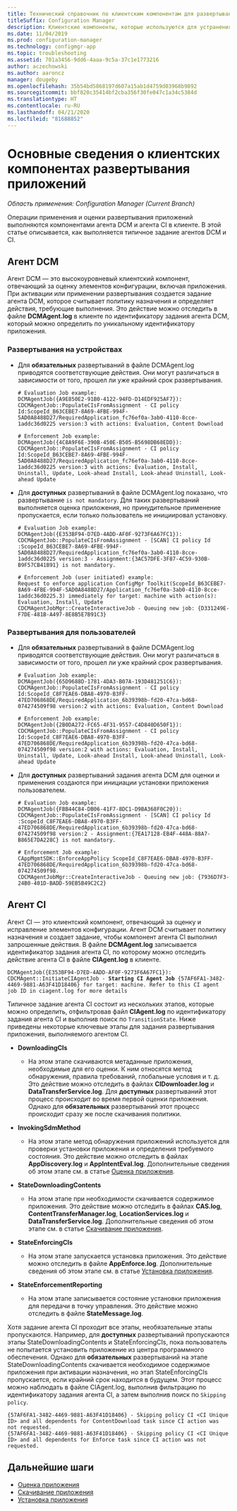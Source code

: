 ```yaml
---
title: Технический справочник по клиентским компонентам для развертывания приложений
titleSuffix: Configuration Manager
description: Клиентские компоненты, которые используются для устранения неполадок, связанных с развертыванием приложений в Configuration Manager.
ms.date: 11/04/2019
ms.prod: configuration-manager
ms.technology: configmgr-app
ms.topic: troubleshooting
ms.assetid: 701a3456-9dd6-4aaa-9c5a-37c1e1773216
author: aczechowski
ms.author: aaroncz
manager: dougeby
ms.openlocfilehash: 35b54bd5868197d607a15ab1d4759d03968b9892
ms.sourcegitcommit: bbf820c35414bf2cba356f30fe047c1a34c5384d
ms.translationtype: HT
ms.contentlocale: ru-RU
ms.lasthandoff: 04/21/2020
ms.locfileid: "81688852"
---
```

# <a name="understanding-application-deployment-client-components"></a>Основные сведения о клиентских компонентах развертывания приложений

*Область применения: Configuration Manager (Current Branch)*

Операции применения и оценки развертывания приложений выполняются компонентами агента DCM и агента CI в клиенте. В этой статье описывается, как выполняется типичное задание агентов DCM и CI.

## <a name="dcm-agent"></a>Агент DCM

Агент DCM — это высокоуровневый клиентский компонент, отвечающий за оценку элементов конфигурации, включая приложения. При активации или применении развертывания создается задание агента DCM, которое считывает политику назначения и определяет действия, требующие выполнения. Это действие можно отследить в файле **DCMAgent.log** в клиенте по идентификатору задания агента DCM, который можно определить по уникальному идентификатору приложения.

### <a name="device-deployments"></a>Развертывания на устройствах

- Для **обязательных** развертываний в файле DCMAgent.log приводятся соответствующие действия. Они могут различаться в зависимости от того, прошел ли уже крайний срок развертывания.

    ```text
    # Evaluation Job example:
    DCMAgentJob({A9E850E2-91B0-4122-94FD-D14EDF925AF7}): CDCMAgentJob::PopulateCIsFromAssignment - CI policy Id:ScopeId_B63CEBE7-8A69-4FBE-994F-5AD0A8488D27/RequiredApplication_fc76ef0a-3ab0-4110-8cce-1addc36d0225 version:3 with actions: Evaluation, Content Download

    # Enforcement Job example:
    DCMAgentJob({4C8A9F6E-390B-450E-B505-B5698DB68EDD}): CDCMAgentJob::PopulateCIsFromAssignment - CI policy Id:ScopeId_B63CEBE7-8A69-4FBE-994F-5AD0A8488D27/RequiredApplication_fc76ef0a-3ab0-4110-8cce-1addc36d0225 version:3 with actions: Evaluation, Install, Uninstall, Update, Look-ahead Install, Look-ahead Uninstall, Look-ahead Update
    ```

- Для **доступных** развертываний в файле DCMAgent.log показано, что развертывание `is not mandatory`. Для таких развертываний выполняется оценка приложения, но принудительное применение пропускается, если только пользователь не инициировал установку.

    ```text
    # Evaluation Job example:
    DCMAgentJob({E353BF94-D7ED-4ADD-AF0F-9273F6A67FC1}): CDCMAgentJob::PopulateCIsFromAssignment - [SCAN] CI policy Id :ScopeId_B63CEBE7-8A69-4FBE-994F-5AD0A8488D27/RequiredApplication_fc76ef0a-3ab0-4110-8cce-1addc36d0225 version:3 - Assignment:{3AC57DFE-3F87-4C59-930B-B9F57CB41B91} is not mandatory.

    # Enforcement Job (user initiated) example:
    Request to enforce application ConfigMgr Toolkit(ScopeId_B63CEBE7-8A69-4FBE-994F-5AD0A8488D27/Application_fc76ef0a-3ab0-4110-8cce-1addc36d0225.3) immediately for target: machine with action(s): Evaluation, Install, Update
    CDCMAgentJobMgr::CreateInteractiveJob - Queuing new job: {D331249E-F7DE-481B-A497-8E8B5E7B91C3}

    ```

### <a name="user-deployments"></a>Развертывания для пользователей

- Для **обязательных** развертываний в файле DCMAgent.log приводятся соответствующие действия. Они могут различаться в зависимости от того, прошел ли уже крайний срок развертывания.

    ```text
    # Evaluation Job example:
    DCMAgentJob({65D9688D-1781-4DA3-B07A-193D481251C6}): CDCMAgentJob::PopulateCIsFromAssignment - CI policy Id:ScopeId_C8F7EAE6-DBA8-4970-B3FF-47ED706868DE/RequiredApplication_6b39398b-fd20-47ca-bd68-074274509f98 version:2 with actions: Evaluation, Content Download

    # Enforcement Job example:
    DCMAgentJob({2B0DA272-FC65-4F31-9557-C4D840D650F1}): CDCMAgentJob::PopulateCIsFromAssignment - CI policy Id:ScopeId_C8F7EAE6-DBA8-4970-B3FF-47ED706868DE/RequiredApplication_6b39398b-fd20-47ca-bd68-074274509f98 version:2 with actions: Evaluation, Install, Uninstall, Update, Look-ahead Install, Look-ahead Uninstall, Look-ahead Update
    ```

- Для **доступных** развертываний задания агента DCM для оценки и применения создаются при инициации установки приложения пользователем.

    ```text
    # Evaluation Job example:
    DCMAgentJob({FBB44C84-DB06-41F7-8DC1-D9BA368F0C20}): CDCMAgentJob::PopulateCIsFromAssignment - [SCAN] CI policy Id :ScopeId_C8F7EAE6-DBA8-4970-B3FF-47ED706868DE/RequiredApplication_6b39398b-fd20-47ca-bd68-074274509f98 version:2 - Assignment:{7EA17128-EB4F-448A-88A7-B865E7DA228C} is not mandatory.

    # Enforcement Job example:
    CAppMgmtSDK::EnforceAppPolicy ScopeId_C8F7EAE6-DBA8-4970-B3FF-47ED706868DE/RequiredApplication_6b39398b-fd20-47ca-bd68-074274509f98.
    CDCMAgentJobMgr::CreateInteractiveJob - Queuing new job: {7936D7F3-24B0-401D-BADD-59EB5B49C2C2}
    ```

## <a name="ci-agent"></a>Агент CI

Агент CI — это клиентский компонент, отвечающий за оценку и исправление элементов конфигурации. Агент DCM считывает политику назначения и создает задание, чтобы компонент агента CI выполнил запрошенные действия. В файле **DCMAgent.log** записывается идентификатор задания агента CI, по которому можно отследить действие агента CI в файле **CIAgent.log** в клиенте.

<pre><code class="lang-text">DCMAgentJob({E353BF94-D7ED-4ADD-AF0F-9273F6A67FC1}): CDCMAgent::InitiateCIAgentJob - <b>Starting CI Agent Job</b> {57AF6FA1-3482-4469-9881-A63F41D18406} for target: machine. Refer to this CI agent job ID in ciagent.log for more details
</code></pre>

Типичное задание агента CI состоит из нескольких этапов, которые можно определить, отфильтровав файл **CIAgent.log** по идентификатору задания агента CI и выполнив поиск по `TransitionState`. Ниже приведены некоторые ключевые этапы для задания развертывания приложения, выполняемого агентом CI.

- **DownloadingCIs**
  - На этом этапе скачиваются метаданные приложения, необходимые для его оценки. К ним относятся метод обнаружения, правила требований, глобальные условия и т. д. Это действие можно отследить в файлах **CIDownloader.log** и **DataTransferService.log**. Для **доступных** развертываний этот процесс происходит во время первой оценки приложения. Однако для **обязательных** развертываний этот процесс происходит сразу же после скачивания политики.

- **InvokingSdmMethod**
  - На этом этапе метод обнаружения приложений используется для проверки установки приложения и определения требуемого состояния. Это действие можно отследить в файлах **AppDiscovery.log** и **AppIntentEval.log**. Дополнительные сведения об этом этапе см. в статье [Оценка приложения](deployment-evaluation-technical-reference.md).

- **StateDownloadingContents**
  - На этом этапе при необходимости скачивается содержимое приложения. Это действие можно отследить в файлах **CAS.log**, **ContentTransferManager.log**, **LocationServices.log** и **DataTransferService.log**. Дополнительные сведения об этом этапе см. в статье [Скачивание приложения](deployment-download-technical-reference.md).

- **StateEnforcingCIs**
  - На этом этапе запускается установка приложения. Это действие можно отследить в файле **AppEnforce.log**. Дополнительные сведения об этом этапе см. в статье [Установка приложения](deployment-install-technical-reference.md).

- **StateEnforcementReporting**
  - На этом этапе записывается состояние установки приложения для передачи в точку управления. Это действие можно отследить в файле **StateMessage.log**.

Хотя задание агента CI проходит все этапы, необязательные этапы пропускаются. Например, для **доступных** развертываний пропускаются этапы StateDownloadingContents и StateEnforcingCIs, пока пользователь не попытается установить приложение из центра программного обеспечения. Однако для **обязательных** развертываний на этапе StateDownloadingContents скачивается необходимое содержимое приложения при активации назначения, но этап StateEnforcingCIs пропускается, если крайний срок находится в будущем. Этот процесс можно наблюдать в файле CIAgent.log, выполнив фильтрацию по идентификатору задания агента CI, а затем выполнив поиск по `Skipping policy`.

```text
{57AF6FA1-3482-4469-9881-A63F41D18406} - Skipping policy CI <CI Unique ID> and all dependents for ContentDownload task since CI action was not requested.
{57AF6FA1-3482-4469-9881-A63F41D18406} - Skipping policy CI <CI Unique ID> and all dependents for Enforce task since CI action was not requested.
```

## <a name="next-steps"></a>Дальнейшие шаги

- [Оценка приложения](deployment-evaluation-technical-reference.md)
- [Скачивание приложения](deployment-download-technical-reference.md)
- [Установка приложения](deployment-install-technical-reference.md)
